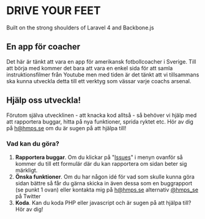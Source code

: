 # DRIVE YOUR FEET
Built on the strong shoulders of Laravel 4 and Backbone.js

## En app för coacher
Det här är tänkt att vara en app för amerikansk fotbollcoacher i Sverige. Till att börja med kommer det bara att vara en enkel sida för att samla instruktionsfilmer från Youtube men med tiden är det tänkt att vi tillsammans ska kunna utveckla detta till ett verktyg som vässar varje coachs arsenal.

## Hjälp oss utveckla!
Förutom själva utvecklinen - att knacka kod alltså - så behöver vi hjälp med att rapportera buggar, hitta på nya funktioner, sprida ryktet etc. Hör av dig på h@hmps.se om du är sugen på att hjälpa till!

### Vad kan du göra?
1. **Rapportera buggar**. Om du klickar på "[Issues](https://github.com/hampuspersson/drive-your-feet/issues "Issues")" i menyn ovanför så kommer du till ett formulär där du kan rapportera om sidan beter sig märkligt.
2. **Önska funktioner**. Om du har någon idé för vad som skulle kunna göra sidan bättre så får du gärna skicka in även dessa som en buggrapport (se punkt 1 ovan) eller kontakta mig på h@hmps.se alternativ [@hmps_se](http://www.twitter.com/hmps_se "@hmps_se på Twitter") på Twitter
3. **Koda**. Kan du koda PHP eller javascript och är sugen på att hjälpa till? Hör av dig!

